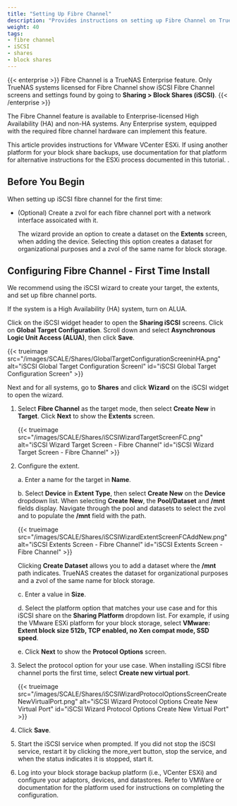 ```yaml
---
title: "Setting Up Fibre Channel"
description: "Provides instructions on setting up Fibre Channel on TrueNAS."
weight: 40
tags:
- fibre channel
- iSCSI
- shares
- block shares
---
```



{{< enterprise >}}
Fibre Channel is a TrueNAS Enterprise feature. Only TrueNAS systems licensed for Fibre Channel show iSCSI Fibre Channel screens and settings found by going to **Sharing > Block Shares (iSCSI)**.
{{< /enterprise >}}

The Fibre Channel feature is available to Enterprise-licensed High Availability (HA) and non-HA systems.
Any Enterprise system, equipped with the required fibre channel hardware can implement this feature.

This article provides instructions for VMware VCenter ESXi.
If using another platform for your block share backups, use documentation for that platform for alternative instructions for the ESXi process documented in this tutorial.
.
## Before You Begin

When setting up iSCSI fibre channel for the first time:

* (Optional) Create a zvol for each fibre channel port with a network interface assoicated with it.

  The wizard provide an option to create a dataset on the **Extents** screen, when adding the device.
  Selecting this option creates a dataset for organizational purposes and a zvol of the same name for block storage.

## Configuring Fibre Channel - First Time Install

We recommend using the iSCSI wizard to create your target, the extents, and set up fibre channel ports.

If the system is a High Availability (HA) system, turn on ALUA.

Click on the iSCSI widget header to open the **Sharing iSCSI** screens. Click on **Global Target Configuration**. Scroll down and select **Asynchronous Logic Unit Access (ALUA)**, then click **Save**.

{{< trueimage src="/images/SCALE/Shares/GlobalTargetConfigurationScreeninHA.png" alt="iSCSI Global Target Configuration Screenl" id="iSCSI Global Target Configuration Screen" >}}

Next and for all systems, go to **Shares** and click **Wizard** on the iSCSI widget to open the wizard.

1. Select **Fibre Channel** as the target mode, then select **Create New** in **Target**. Click **Next** to show the **Extents** screen.

   {{< trueimage src="/images/SCALE/Shares/iSCSIWizardTargetScreenFC.png" alt="iSCSI Wizard Target Screen - Fibre Channel" id="iSCSI Wizard Target Screen - Fibre Channel" >}}

2. Configure the extent.

   a. Enter a name for the target in **Name**.

   b. Select **Device** in **Extent Type**, then select **Create New** on the **Device** dropdown list.
     When selecting **Create New**, the **Pool/Dataset** and **/mnt** fields display.
     Navigate through the pool and datasets to select the zvol and to populate the **/mnt** field with the path.

   {{< trueimage src="/images/SCALE/Shares/iSCSIWizardExtentScreenFCAddNew.png" alt="iSCSI Extents Screen - Fibre Channel" id="iSCSI Extents Screen - Fibre Channel" >}}
    
     Clicking **Create Dataset** allows you to add a dataset where the **/mnt** path indicates. TrueNAS creates the dataset for organizational purposes and a zvol of the same name for block storage.

   c. Enter a value in **Size**.

   d. Select the platform option that matches your use case and for this iSCSI share on the **Sharing Platform** dropdown list.
      For example, if using the VMware ESXi platform for your block storage, select **VMware: Extent block size 512b, TCP enabled, no Xen compat mode, SSD speed**.
  
   e. Click **Next** to show the **Protocol Options** screen.

3. Select the protocol option for your use case. 
   When installing iSCSI fibre channel ports the first time, select **Create new virtual port**. 

   {{< trueimage src="/images/SCALE/Shares/iSCSIWizardProtocolOptionsScreenCreateNewVirtualPort.png" alt="iSCSI Wizard Protocol Options Create New Virtual Port" id="iSCSI Wizard Protocol Options Create New Virtual Port" >}}

4. Click **Save**.

5. Start the iSCSI service when prompted.
   If you did not stop the iSCSI service, restart it by clicking the <span class="material-icons">more_vert</span> button, stop the service, and when the status indicates it is stopped, start it.

6. Log into your block storage backup platform (i.e., VCenter ESXi) and configure your adaptors, devices, and datastores.
   Refer to VMWare or documentation for the platform used for instructions on completing the configuration.